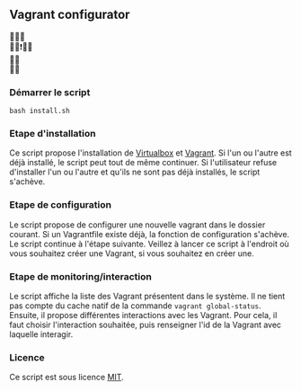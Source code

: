 ## Vagrant configurator
:man::speech_balloon::no_good:  
:man::anger::exclamation::punch::collision:  
:two_women_holding_hands::two_hearts:  
:bow::broken_heart:  

### Démarrer le script
`bash install.sh`


### Etape d'installation
Ce script propose l'installation de [Virtualbox](https://www.virtualbox.org/wiki/Documentation) et [Vagrant](https://www.vagrantup.com/intro/index.html).
Si l'un ou l'autre est déjà installé, le script peut tout de même continuer.
Si l'utilisateur refuse d'installer l'un ou l'autre et qu'ils ne sont pas déjà installés, le script s'achève.


### Etape de configuration
Le script propose de configurer une nouvelle vagrant dans le dossier courant.
Si un Vagrantfile existe déjà, la fonction de configuration s'achève. Le script continue à l'étape suivante.
Veillez à lancer ce script à l'endroit où vous souhaitez créer une Vagrant, si vous souhaitez en créer une.


### Etape de monitoring/interaction
Le script affiche la liste des Vagrant présentent dans le système.
Il ne tient pas compte du cache natif de la commande `vagrant global-status`.
Ensuite, il propose différentes interactions avec les Vagrant.
Pour cela, il faut choisir l'interaction souhaitée, puis renseigner l'id de la Vagrant avec laquelle interagir.


### Licence
Ce script est sous licence [MIT](https://choosealicense.com/licenses/mit/).
